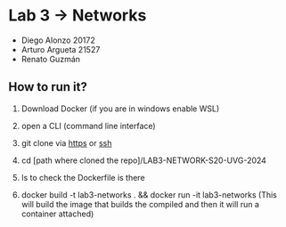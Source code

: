 # Lab 3 -> Networks

- Diego Alonzo 20172
- Arturo Argueta 21527
- Renato Guzmán

## How to run it?

1. Download Docker (if you are in windows enable WSL)

2. open a CLI (command line interface)

3. git clone via [https](https://github.com/Arthurs101/LAB3-NETWORK-S20-UVG-2024.git) or [ssh](git@github.com:Arthurs101/LAB3-NETWORK-S20-UVG-2024.git)

4. cd [path where cloned the repo]/LAB3-NETWORK-S20-UVG-2024

5. ls to check the Dockerfile is there

6. docker build -t lab3-networks . && docker run -it lab3-networks 
(This will build the image that builds the compiled and then it will run a container attached)

